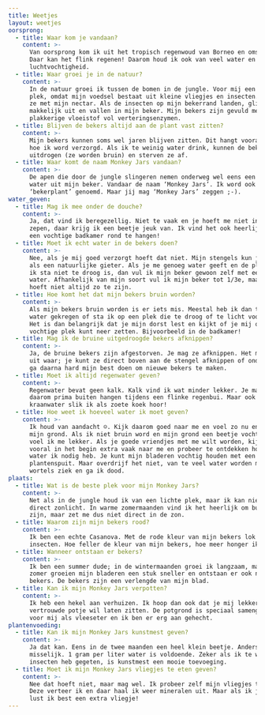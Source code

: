 ```yaml
---
title: Weetjes
layout: weetjes
oorsprong:
  - title: Waar kom je vandaan?
    content: >-
      Van oorsprong kom ik uit het tropisch regenwoud van Borneo en omstreken.
      Daar kan het flink regenen! Daarom houd ik ook van veel water en een hoge
      luchtvochtigheid.
  - title: Waar groei je in de natuur?
    content: >-
      In de natuur groei ik tussen de bomen in de jungle. Voor mij een ideale
      plek, omdat mijn voedsel bestaat uit kleine vliegjes en insecten. Ik lok
      ze met mijn nectar. Als de insecten op mijn bekerrand landen, glijden ze
      makkelijk uit en vallen in mijn beker. Mijn bekers zijn gevuld met een
      plakkerige vloeistof vol verteringsenzymen.
  - title: Blijven de bekers altijd aan de plant vast zitten?
    content: >-
      Mijn bekers kunnen soms wel jaren blijven zitten. Dit hangt vooral af van
      hoe ik word verzorgd. Als ik te weinig water drink, kunnen de bekers
      uitdrogen (ze worden bruin) en sterven ze af.
  - title: Waar komt de naam Monkey Jars vandaan?
    content: >-
      De apen die door de jungle slingeren nemen onderweg wel eens een slokje
      water uit mijn beker. Vandaar de naam ‘Monkey Jars’. Ik word ook wel
      ‘bekerplant’ genoemd. Maar jij mag ‘Monkey Jars’ zeggen ;-).
water_geven:
  - title: Mag ik mee onder de douche?
    content: >-
      Ja, dat vind ik beregezellig. Niet te vaak en je hoeft me niet in te
      zepen, daar krijg ik een beetje jeuk van. Ik vind het ook heerlijk om in
      een vochtige badkamer rond te hangen!
  - title: Moet ik echt water in de bekers doen?
    content: >-
      Nee, als je mij goed verzorgt hoeft dat niet. Mijn stengels kun je zien
      als een natuurlijke gieter. Als je me genoeg water geeft en de plek waar
      ik sta niet te droog is, dan vul ik mijn beker gewoon zelf met een laagje
      water. Afhankelijk van mijn soort vul ik mijn beker tot 1/3e, maar dat
      hoeft niet altijd zo te zijn.
  - title: Hoe komt het dat mijn bekers bruin worden?
    content: >-
      Als mijn bekers bruin worden is er iets mis. Meestal heb ik dan te weinig
      water gekregen of sta ik op een plek die te droog of te licht voor mij is.
      Het is dan belangrijk dat je mijn dorst lest en kijkt of je mij op een
      vochtige plek kunt neer zetten. Bijvoorbeeld in de badkamer!
  - title: Mag ik de bruine uitgedroogde bekers afknippen?
    content: >-
      Ja, de bruine bekers zijn afgestorven. Je mag ze afknippen. Het maakt niet
      uit waar; je kunt ze direct boven aan de stengel afknippen of onderaan. Ik
      ga daarna hard mijn best doen om nieuwe bekers te maken.
  - title: Moet ik altijd regenwater geven?
    content: >-
      Regenwater bevat geen kalk. Kalk vind ik wat minder lekker. Je mag mij
      daarom prima buiten hangen tijdens een flinke regenbui. Maar ook een plons
      kraanwater slik ik als zoete koek hoor!
  - title: Hoe weet ik hoeveel water ik moet geven?
    content: >-
      Ik houd van aandacht ☺. Kijk daarom goed naar me en voel zo nu en dan aan
      mijn grond. Als ik niet bruin word en mijn grond een beetje vochtig is dan
      voel ik me lekker. Als je goede vriendjes met me wilt worden, kijk dan
      vooral in het begin extra vaak naar me en probeer te ontdekken hoeveel
      water ik nodig heb. Je kunt mijn bladeren vochtig houden met een
      plantenspuit. Maar overdrijf het niet, van te veel water worden mijn
      wortels ziek en ga ik dood.
plaats:
  - title: Wat is de beste plek voor mijn Monkey Jars?
    content: >-
      Net als in de jungle houd ik van een lichte plek, maar ik kan niet tegen
      direct zonlicht. In warme zomermaanden vind ik het heerlijk om buiten te
      zijn, maar zet me dus niet direct in de zon.
  - title: Waarom zijn mijn bekers rood?
    content: >-
      Ik ben een echte Casanova. Met de rode kleur van mijn bekers lok ik
      insecten. Hoe feller de kleur van mijn bekers, hoe meer honger ik heb!
  - title: Wanneer ontstaan er bekers?
    content: >-
      Ik ben een summer dude; in de wintermaanden groei ik langzaam, maar in de
      zomer groeien mijn bladeren een stuk sneller en ontstaan er ook nieuwe
      bekers. De bekers zijn een verlengde van mijn blad.
  - title: Kan ik mijn Monkey Jars verpotten?
    content: >-
      Ik heb een hekel aan verhuizen. Ik hoop dan ook dat je mij lekker in mijn
      vertrouwde potje wil laten zitten. De potgrond is speciaal samengesteld
      voor mij als vleeseter en ik ben er erg aan gehecht.
plantenvoeding:
  - title: Kan ik mijn Monkey Jars kunstmest geven?
    content: >-
      Ja dat kan. Eens in de twee maanden een heel klein beetje. Anders word ik
      misselijk. 1 gram per liter water is voldoende. Zeker als ik te weinig
      insecten heb gegeten, is kunstmest een mooie toevoeging.
  - title: Moet ik mijn Monkey Jars vliegjes te eten geven?
    content: >-
      Nee dat hoeft niet, maar mag wel. Ik probeer zelf mijn vliegjes te vangen.
      Deze verteer ik en daar haal ik weer mineralen uit. Maar als ik jarig ben,
      lust ik best een extra vliegje!
---
```


